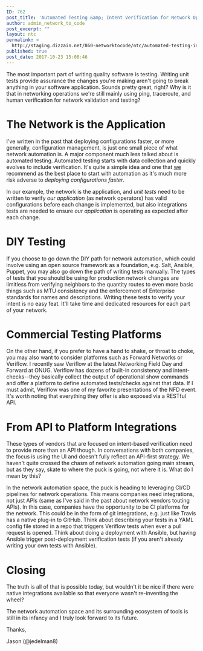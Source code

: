 ```yaml
---
ID: 762
post_title: 'Automated Testing &amp; Intent Verification for Network Operations'
author: admin_network_to_code
post_excerpt: ""
layout: ntc
permalink: >
  http://staging.dizzain.net/860-networktocode/ntc/automated-testing-intent-verification-for-network-operations/
published: true
post_date: 2017-10-23 15:08:46
---
```

The most important part of writing quality software is testing. Writing unit tests provide assurance the changes you're making aren't going to break anything in your software application. Sounds pretty great, right? Why is it that in networking operations we're still mainly using ping, traceroute, and human verification for network validation and testing?

# The Network is the Application

I've written in the past that deploying configurations faster, or more generally, configuration management, is just one small piece of what network automation is. A major component much less talked about is automated testing. Automated testing starts with data collection and quickly evolves to include verification. It's quite a simple idea and one that [we][1] recommend as the best place to start with automation as it's much more risk adverse to *deploying configurations faster*.

In our example, the network is the application, and *unit tests* need to be written to verify *our application* (as network operators) has valid configurations before each change is implemented, but also integrations tests are needed to ensure *our application* is operating as expected after each change.

# DIY Testing

If you choose to go down the DIY path for network automation, which could involve using an open source framework as a foundation, e.g. Salt, Ansible, Puppet, you may also go down the path of writing tests manually. The types of tests that you should be using for production network changes are limitless from verifying neighbors to the quantity routes to even more basic things such as MTU consistency and the enforcement of Enterprise standards for names and descriptions. Writing these tests to verify your intent is no easy feat. It'll take time and dedicated resources for each part of your network.

# Commercial Testing Platforms

On the other hand, if you prefer to have a hand to shake, or throat to choke, you may also want to consider platforms such as Forward Networks or Veriflow. I recently saw Veriflow at the latest Networking Field Day and Forward at ONUG. Veriflow has dozens of built-in consistency and intent-checks--they basically collect the output of operational show commands and offer a platform to define automated tests/checks against that data. If I must admit, Veriflow was one of my favorite presentations of the NFD event. It's worth noting that everything they offer is also exposed via a RESTful API.

# From API to Platform Integrations

These types of vendors that are focused on intent-based verification need to provide more than an API though. In conversations with both companies, the focus is using the UI and doesn't fully reflect an API-first strategy. We haven't quite crossed the chasm of network automation going main stream, but as they say, skate to where the puck is going, not where it is. What do I mean by this?

In the network automation space, the puck is heading to leveraging CI/CD pipelines for network operations. This means companies need integrations, not just APIs (same as I've said in the past about network vendors touting APIs). In this case, companies have the opportunity to be CI platforms for the network. This could be in the form of git integrations, e.g. just like Travis has a native plug-in to GitHub. Think about describing your tests in a YAML config file stored in a repo that triggers Veriflow tests when ever a pull request is opened. Think about doing a deployment with Ansible, but having Ansible trigger post-deployment verification tests (if you aren't already writing your own tests with Ansible).

# Closing

The truth is all of that is possible today, but wouldn't it be nice if there were native integrations available so that everyone wasn't re-inventing the wheel?

The network automation space and its surrounding ecosystem of tools is still in its infancy and I truly look forward to its future.

Thanks,

Jason (@jedelman8)

 [1]: http://networktocode.com